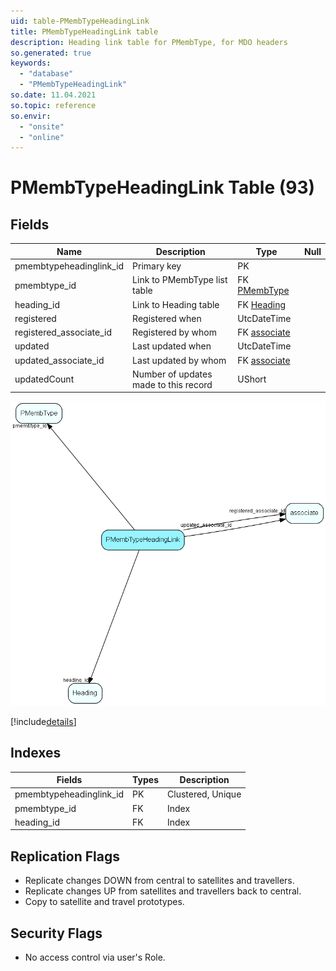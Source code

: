 ```yaml
---
uid: table-PMembTypeHeadingLink
title: PMembTypeHeadingLink table
description: Heading link table for PMembType, for MDO headers
so.generated: true
keywords:
  - "database"
  - "PMembTypeHeadingLink"
so.date: 11.04.2021
so.topic: reference
so.envir:
  - "onsite"
  - "online"
---
```


# PMembTypeHeadingLink Table (93)

## Fields

| Name | Description | Type | Null |
|------|-------------|------|:----:|
|pmembtypeheadinglink\_id|Primary key|PK| |
|pmembtype\_id|Link to PMembType list table|FK [PMembType](pmembtype.md)| |
|heading\_id|Link to Heading table|FK [Heading](heading.md)| |
|registered|Registered when|UtcDateTime| |
|registered\_associate\_id|Registered by whom|FK [associate](associate.md)| |
|updated|Last updated when|UtcDateTime| |
|updated\_associate\_id|Last updated by whom|FK [associate](associate.md)| |
|updatedCount|Number of updates made to this record|UShort| |


![PMembTypeHeadingLink table relationship diagram](./media/PMembTypeHeadingLink.png)

[!include[details](./includes/pmembtypeheadinglink.md)]

## Indexes

| Fields | Types | Description |
|--------|-------|-------------|
|pmembtypeheadinglink\_id |PK |Clustered, Unique |
|pmembtype\_id |FK |Index |
|heading\_id |FK |Index |

## Replication Flags

* Replicate changes DOWN from central to satellites and travellers.
* Replicate changes UP from satellites and travellers back to central.
* Copy to satellite and travel prototypes.

## Security Flags

* No access control via user's Role.

